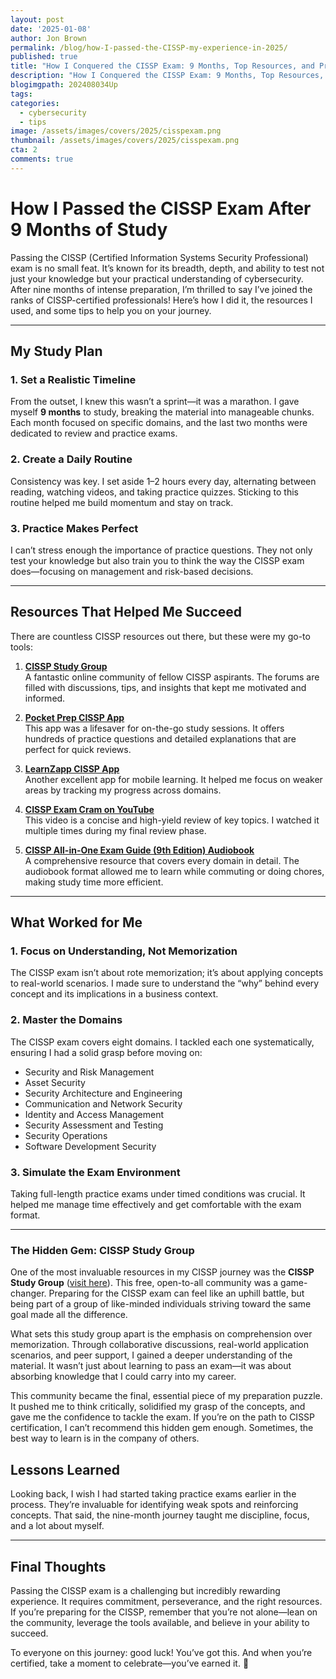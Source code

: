 ```yaml
---
layout: post
date: '2025-01-08'
author: Jon Brown
permalink: /blog/how-I-passed-the-CISSP-my-experience-in-2025/
published: true
title: "How I Conquered the CISSP Exam: 9 Months, Top Resources, and Proven Strategies"
description: "How I Conquered the CISSP Exam: 9 Months, Top Resources, and Proven Strategies"
blogimgpath: 202408034Up
tags:
categories:
  - cybersecurity
  - tips
image: /assets/images/covers/2025/cisspexam.png
thumbnail: /assets/images/covers/2025/cisspexam.png
cta: 2
comments: true
---
```

# How I Passed the CISSP Exam After 9 Months of Study  

Passing the CISSP (Certified Information Systems Security Professional) exam is no small feat. It’s known for its breadth, depth, and ability to test not just your knowledge but your practical understanding of cybersecurity. After nine months of intense preparation, I’m thrilled to say I’ve joined the ranks of CISSP-certified professionals! Here’s how I did it, the resources I used, and some tips to help you on your journey.  

---

## My Study Plan  

### 1. **Set a Realistic Timeline**  
From the outset, I knew this wasn’t a sprint—it was a marathon. I gave myself **9 months** to study, breaking the material into manageable chunks. Each month focused on specific domains, and the last two months were dedicated to review and practice exams.  

### 2. **Create a Daily Routine**  
Consistency was key. I set aside 1–2 hours every day, alternating between reading, watching videos, and taking practice quizzes. Sticking to this routine helped me build momentum and stay on track.  

### 3. **Practice Makes Perfect**  
I can’t stress enough the importance of practice questions. They not only test your knowledge but also train you to think the way the CISSP exam does—focusing on management and risk-based decisions.  

---

## Resources That Helped Me Succeed  

There are countless CISSP resources out there, but these were my go-to tools:  

1. **[CISSP Study Group](https://cisspstudygroup.com/)**  
   A fantastic online community of fellow CISSP aspirants. The forums are filled with discussions, tips, and insights that kept me motivated and informed.  

2. **[Pocket Prep CISSP App](https://www.pocketprep.com/exams/isc2-cissp/)**  
   This app was a lifesaver for on-the-go study sessions. It offers hundreds of practice questions and detailed explanations that are perfect for quick reviews.  

3. **[LearnZapp CISSP App](https://www.learnzapp.com/apps/cissp/)**  
   Another excellent app for mobile learning. It helped me focus on weaker areas by tracking my progress across domains.  

4. **[CISSP Exam Cram on YouTube](https://www.youtube.com/watch?v=_nyZhYnCNLA)**  
   This video is a concise and high-yield review of key topics. I watched it multiple times during my final review phase.  

5. **[CISSP All-in-One Exam Guide (9th Edition) Audiobook](https://books.apple.com/us/audiobook/cissp-all-in-one-exam-guide-ninth-edition/id1689165160)**  
   A comprehensive resource that covers every domain in detail. The audiobook format allowed me to learn while commuting or doing chores, making study time more efficient.  

---

## What Worked for Me  

### 1. **Focus on Understanding, Not Memorization**  
The CISSP exam isn’t about rote memorization; it’s about applying concepts to real-world scenarios. I made sure to understand the “why” behind every concept and its implications in a business context.  

### 2. **Master the Domains**  
The CISSP exam covers eight domains. I tackled each one systematically, ensuring I had a solid grasp before moving on:  
- Security and Risk Management  
- Asset Security  
- Security Architecture and Engineering  
- Communication and Network Security  
- Identity and Access Management  
- Security Assessment and Testing  
- Security Operations  
- Software Development Security  

### 3. **Simulate the Exam Environment**  
Taking full-length practice exams under timed conditions was crucial. It helped me manage time effectively and get comfortable with the exam format.  

---

### The Hidden Gem: CISSP Study Group

One of the most invaluable resources in my CISSP journey was the **CISSP Study Group** ([visit here](https://cisspstudygroup.com/)). This free, open-to-all community was a game-changer. Preparing for the CISSP exam can feel like an uphill battle, but being part of a group of like-minded individuals striving toward the same goal made all the difference.

What sets this study group apart is the emphasis on comprehension over memorization. Through collaborative discussions, real-world application scenarios, and peer support, I gained a deeper understanding of the material. It wasn’t just about learning to pass an exam—it was about absorbing knowledge that I could carry into my career.

This community became the final, essential piece of my preparation puzzle. It pushed me to think critically, solidified my grasp of the concepts, and gave me the confidence to tackle the exam. If you’re on the path to CISSP certification, I can’t recommend this hidden gem enough. Sometimes, the best way to learn is in the company of others.


## Lessons Learned  

Looking back, I wish I had started taking practice exams earlier in the process. They’re invaluable for identifying weak spots and reinforcing concepts. That said, the nine-month journey taught me discipline, focus, and a lot about myself.  

---

## Final Thoughts  

Passing the CISSP exam is a challenging but incredibly rewarding experience. It requires commitment, perseverance, and the right resources. If you’re preparing for the CISSP, remember that you’re not alone—lean on the community, leverage the tools available, and believe in your ability to succeed.  

To everyone on this journey: good luck! You’ve got this. And when you’re certified, take a moment to celebrate—you’ve earned it. 🎉  

